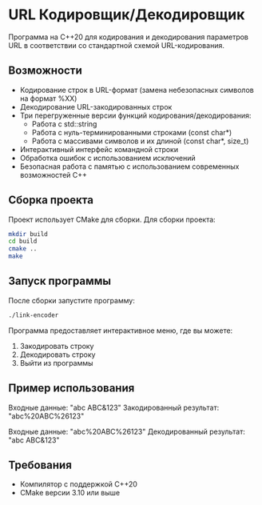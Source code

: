 # URL Кодировщик/Декодировщик

Программа на C++20 для кодирования и декодирования параметров URL в соответствии со стандартной схемой URL-кодирования.

## Возможности

- Кодирование строк в URL-формат (замена небезопасных символов на формат %XX)
- Декодирование URL-закодированных строк
- Три перегруженные версии функций кодирования/декодирования:
  - Работа с std::string
  - Работа с нуль-терминированными строками (const char*)
  - Работа с массивами символов и их длиной (const char*, size_t)
- Интерактивный интерфейс командной строки
- Обработка ошибок с использованием исключений
- Безопасная работа с памятью с использованием современных возможностей C++

## Сборка проекта

Проект использует CMake для сборки. Для сборки проекта:

```bash
mkdir build
cd build
cmake ..
make
```

## Запуск программы

После сборки запустите программу:

```bash
./link-encoder
```

Программа предоставляет интерактивное меню, где вы можете:
1. Закодировать строку
2. Декодировать строку
3. Выйти из программы

## Пример использования

Входные данные: "abc ABC&123"
Закодированный результат: "abc%20ABC%26123"

Входные данные: "abc%20ABC%26123"
Декодированный результат: "abc ABC&123"

## Требования

- Компилятор с поддержкой C++20
- CMake версии 3.10 или выше 